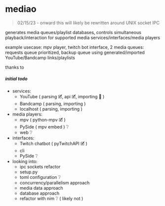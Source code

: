 # mediao

>02/15/23 - onward this will likely be rewritten around UNIX socket IPC

generates media queues/playlist databases, controls simultaneous playback/interaction for supported media services/interfaces/media players 

example usecase: mpv player, twitch bot interface, 2 media queues: requests queue prioritized, backup queue using generated/imported YouTube/Bandcamp links/playlists

thanks to 

##### initial todo
- services:
  - YouTube ( parsing 🗹, api 🗹, importing 🚧 )
  - Bandcamp ( parsing, importing )
  - localhost ( parsing, importing )
- media players:
  - mpv ( python-mpv 🗹 )
  - PySide ( mpv embed ) ❔
  - web ❔
- interfaces:
  - Twitch chatbot ( pyTwitchAPI 🗹 )
  - cli
  - PySide ❔
- looking into:
  - ipc sockets refactor
  - setup.py
  - toml configuration ❔
  - concurrency/parallelism approach
  - media data approach
  - database approach
  - refactor with nim ❔ ( likely not )
